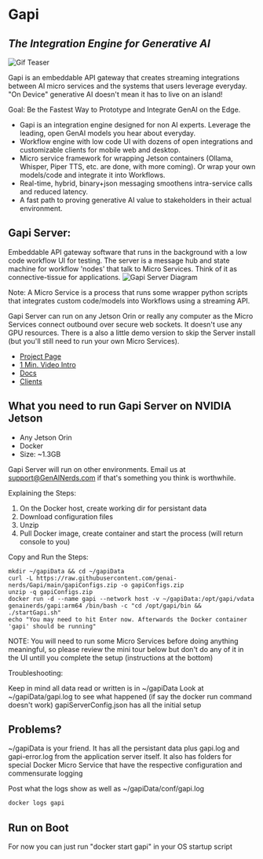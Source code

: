 # Gapi
## _The Integration Engine for Generative AI_

![Gif Teaser](https://genainerds.com/assets/img/GapiGIF.gif)

Gapi is an embeddable API gateway that creates streaming integrations between AI micro services and the systems that users leverage everyday. "On Device" generative AI doesn't mean it has to live on an island!

Goal: Be the Fastest Way to Prototype and Integrate GenAI on the Edge.
- Gapi is an integration engine designed for non AI experts. Leverage the leading, open GenAI models you hear about everyday.
- Workflow engine with low code UI with dozens of open integrations and customizable clients for mobile web and desktop.
- Micro service framework for wrapping Jetson containers (Ollama, Whisper, Piper TTS, etc. are done, with more coming). Or wrap your own models/code and integrate it into Workflows.
- Real-time, hybrid, binary+json messaging smoothens intra-service calls and reduced latency.
- A fast path to proving generative AI value to stakeholders in their actual environment.

## Gapi Server:
Embeddable API gateway software that runs in the background with a low code workflow UI for testing. The server is a message hub and state machine for workflow 'nodes' that talk to Micro Services. Think of it as connective-tissue for applications.
![Gapi Server Diagram](https://genainerds.com/assets/img/GapiDiagram3.png)

Note: A Micro Service is a process that runs some wrapper python scripts that integrates custom code/models into Workflows using a streaming API.

Gapi Server can run on any Jetson Orin or really any computer as the Micro Services connect outbound over secure web sockets. It doesn't use any GPU resources. There is a also a little demo version to skip the Server install (but you'll still need to run your own Micro Services).

- [Project Page](https://GenAINerds.com/#/Gapi)
- [1 Min. Video Intro](https://www.youtube.com/watch?si=8Bt47WdUtiTaSZQx&v=6u7_-O1PCt8&feature=youtu.be)
- [Docs](https://genainerds.com/#/Docs)
- [Clients](https://github.com/orgs/GenAI-Nerds/repositories)

## What you need to run Gapi Server on NVIDIA Jetson
- Any Jetson Orin
- Docker
- Size: ~1.3GB

Gapi Server will run on other environments. Email us at support@GenAINerds.com if that's something you think is worthwhile.

Explaining the Steps:

1) On the Docker host, create working dir for persistant data
2) Download configuration files
3) Unzip
4) Pull Docker image, create container and start the process (will return console to you)

Copy and Run the Steps:
```
mkdir ~/gapiData && cd ~/gapiData
curl -L https://raw.githubusercontent.com/genai-nerds/Gapi/main/gapiConfigs.zip -o gapiConfigs.zip
unzip -q gapiConfigs.zip
docker run -d --name gapi --network host -v ~/gapiData:/opt/gapi/vdata genainerds/gapi:arm64 /bin/bash -c "cd /opt/gapi/bin && ./startGapi.sh"
echo "You may need to hit Enter now. Afterwards the Docker container 'gapi' should be running"
```

NOTE: You will need to run some Micro Services before doing anything meaningful, so please review the mini tour below but don't do any of it in the UI untill you complete the setup (instructions at the bottom)

Troubleshooting:

Keep in mind all data read or written is in ~/gapiData
Look at ~/gapiData/gapi.log to see what happened (if say the docker run command doesn't work)
gapiServerConfig.json has all the initial setup



## Problems?
~/gapiData is your friend. It has all the persistant data plus gapi.log and gapi-error.log from the application server itself.
It also has folders for special Docker Micro Service that have the respective configuration and commensurate logging

Post what the logs show as well as ~/gapiData/conf/gapi.log
```sh
docker logs gapi
```

## Run on Boot
For now you can just run "docker start gapi" in your OS startup script
